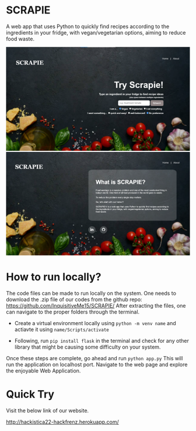 # SCRAPIE

A web app that uses Python to quickly find recipes according to the ingredients in your fridge, with vegan/vegetarian options, aiming to reduce food waste.

<!-- ![showcase](/static/images/recipy-showcase.png) -->
![showcase](/static/images/scrapie-showcase_3.png)
![showcase](/static/images/scrapie-showcase_4.png)
<!-- ![showcase](/static/images/scrapie-showcase.png)
![showcase](/static/images/scrapie-showcase_2.png) -->

# How to run locally?

The code files can be made to run locally on the system. One needs to download the .zip file of our codes from the github repo: https://github.com/InquisitiveMe15/SCRAPIE/ After extracting the files, one can navigate to the proper folders through the terminal.

* Create a virtual environment locally using `python -m venv name` and actiavte it using `name/Scripts/activate`

* Following, run `pip install flask` in the terminal and check for any other library that might be causing some difficulty on your system. 

Once these steps are complete, go ahead and run `python app.py` This will run the application on localhost port. Navigate to the web page and explore the enjoyable Web Application.

# Quick Try

Visit the below  link of our website.

http://hackistica22-hackfrenz.herokuapp.com/


